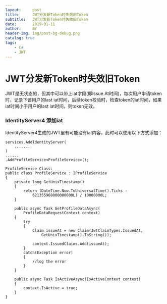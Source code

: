 ```yaml
---
layout:     post
title:      JWT分发新Token时失效旧Token
subtitle:   JWT分发新Token时失效旧Token
date:       2019-01-11
author:     BY
header-img: img/post-bg-debug.png
catalog: true
tags:
    - C#
    - JWT
---
```

# JWT分发新Token时失效旧Token
JWT是无状态的，但其中可以带上iat字段(即Issue At时间)，每次用户申请token时，记录下该用户的last iat时间，后续token校验时，检查token的iat时间，如果iat时间小于用户的last iat时间，则token无效。

### IdentityServer4 添加iat
IdentityServer4生成的JWT里有可能没有iat内容，此时可以使用以下方式添加：

    services.AddIdentityServer(
        .......
    )
    ......
    .AddProfileService<ProfileService>();

    ProfileService Class:
    public class ProfileService : IProfileService
    {
        private long GetUnixTimestamp()
        {
            return (DateTime.Now.ToUniversalTime().Ticks - 
                621355968000000000L) / 10000000L;
        }

        public async Task GetProfileDataAsync(
            ProfileDataRequestContext context)
        {
            try
            {
                Claim issueAt = new Claim(JwtClaimTypes.IssuedAt,
                    GetUnixTimestamp().ToString());

                context.IssuedClaims.Add(issueAt);
            }
            catch(Exception error)
            {
                //log the error
            }
        }

        public async Task IsActiveAsync(IsActiveContext context)
        {
            context.IsActive = true;
        }
    }